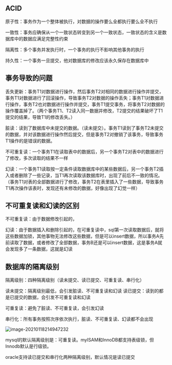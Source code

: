 ## ACID

原子性：事务作为一个整体被执行，对数据的操作要么全都执行要么全不执行

一致性：事务应确保从一个一致状态转变到另一个一致状态，一致状态的含义是数据库中的数据应满足完整性约束

隔离性：多个事务并发执行时，一个事务的执行不影响其他事务的执行

持久性：一个事务一旦提交，他对数据库的修改应该永久保存在数据库中

## 事务导致的问题

丢失更新：事务T1对数据进行操作，然后事务T2对相同的数据进行操作并提交，事务T1对数据进行了回滚操作，导致事务T2对数据的操作丢失；事务T1对数据进行操作，事务T2也对数据进行操作并提交，事务T1提交事务，将事务T2对数据的操作覆盖掉了。（两个事务T1、T2读入同一数据并修改，T2提交的结果破坏了T1提交的结果，导致T1的修改丢失。）

脏读：读到了数据库中未提交的数据。（读未提交）。事务T1读到了事务T2未提交的数据，并对该数据进行操作然后提交，但是事务T2对撤销了该事务，导致事务T1操作的是错误的数据。

不可重复读：一个事务T1在读取表中的数据后，另一个事务T2对表中的数据进行了修改，多次读取的结果不一样

幻读：一个事务T1读取按一定条件读取数据库中的某些数据后，另一个事务T2插入或者删除了一些记录，当T1再次读取该数据库时，出现了前后不一致的情况。（事务T1对表的全部数据进行了修改，事务T2在表里插入了一些数据，导致事务T1再次操作该表时，发现还有未修改的数据，好像出现了幻觉一样）

## 不可重复读和幻读的区别

不可重复读：由于数据修改引起的，

幻读：由于数据插入和删除引起的，在可重复读中，sql第一次读取数据后，就将这些数据加锁，其他事物无法修改这些数据，但是可以insert数据，所以事务A先前读取了数据，或者修改了全部数据，事务B还是可以insert数据，这是事务A就会发现多了一条数据，这就是幻读

## 数据库的隔离级别

隔离级别：四种隔离级别（读未提交、读已提交、可重复读、串行化）

读未提交：隔离级别最低，会引发脏读、不可重复读和幻读
读已提交：读到的都是已提交的数据，会引发不可重复读和幻读

可重复读：避免了脏读、不可重复读，会引发幻读

串行化：所有事务按照次序依次执行，脏读、不可重复读、幻读都不会出现

![image-20210118214947232](C:\Users\86130\github\notes\img\mysql\12.png)

mysql的默认隔离级别是：可重复读。myISAM和InnoDB都支持表级锁，但Innodb默认是行级锁。

oracle支持读已提交和串行化两种隔离级别，默认情况是读已提交

